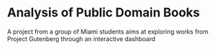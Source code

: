 # Analysis of Public Domain Books

A project from a group of Miami students aims at exploring works from Project Gutenberg through an interactive dashboard
